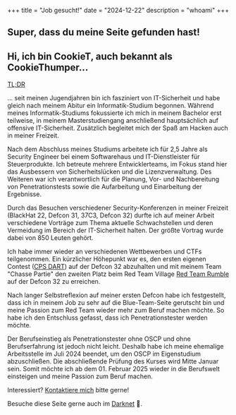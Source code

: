 +++
title = "Job gesucht!"
date = "2024-12-22"
description = "whoami"
+++
## Super, dass du meine Seite gefunden hast!
## Hi, ich bin CookieT, auch bekannt als CookieThumper...

[TL;DR](/de/TL;DR)

... seit meinen Jugendjahren bin ich fasziniert von IT-Sicherheit und habe gleich nach meinem Abitur ein Informatik-Studium begonnen. Während meines Informatik-Studiums fokussierte ich mich in meinem Bachelor erst teilweise, in meinem Masterstudiengang anschließend hauptsächlich auf offensive IT-Sicherheit. Zusätzlich begleitet mich der Spaß am Hacken auch in meiner Freizeit.

Nach dem Abschluss meines Studiums arbeitete ich für 2,5 Jahre als Security Engineer bei einem Softwarehaus und IT-Dienstleister für Steuerprodukte. Ich betreute mehrere Entwicklerteams, im Fokus stand hier das Ausbessern von Sicherheitslücken und die Lizenzverwaltung. Des Weiteren war ich verantwortlich für die Planung, Vor- und Nachbereitung von Penetrationstests sowie die Aufarbeitung und Einarbeitung der Ergebnisse.

Durch das Besuchen verschiedener Security-Konferenzen in meiner Freizeit (BlackHat 22, Defcon 31, 37C3, Defcon 32) durfte ich auf meiner Arbeit verschiedene Vorträge zum Thema aktuelle Schwachstellen und deren Vermeidung im Bereich der IT-Sicherheit halten. Der größte Vortrag wurde dabei von 850 Leuten gehört.

Ich habe immer wieder an verschiedenen Wettbewerben und CTFs teilgenommen. Ein kürzlicher Höhepunkt war es, den ersten eigenen Contest ([CPS DART](https://forum.defcon.org/node/249396)) auf der Defcon 32 abzuhalten und mit meinem Team "Chasse Partie" den zweiten Platz beim Red Team Village [Red Team Rumble](https://redteamvillage.io/rtr.html) auf der Defcon 32 zu erreichen.

Nach langer Selbstreflexion auf meiner ersten Defcon habe ich festgestellt, dass ich in meinem Job zu sehr auf die Blue-Team-Seite gerutscht bin und meine Passion zum Red Team wieder mehr zum Beruf machen möchte. So habe ich den Entschluss gefasst, dass ich Penetrationstester werden möchte.

Der Berufseinstieg als Penetrationstester ohne OSCP und ohne Berufserfahrung ist jedoch nicht leicht. Deshalb habe ich meine ehemalige Arbeitsstelle im Juli 2024 beendet, um den OSCP im Eigenstudium abzuschließen. Die abschließende Prüfung des Kurses wird Mitte Januar sein. Somit möchte ich ab dem 01. Februar 2025 wieder in die Berufswelt einsteigen und meine Passion zum Beruf machen.

Interessiert? [Kontaktiere mich](/de/contact) bitte gerne!

Besuche diese Seite gerne auch im [Darknet](http://cookietdohwq5inwylwdtqz3avwdqro56f5p7tbgbsmbxschezp57yqd.onion) 🧅.
